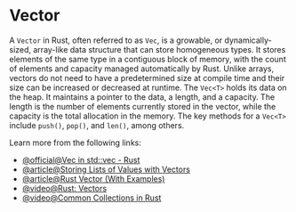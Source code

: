 # Vector

A `Vector` in Rust, often referred to as `Vec`, is a growable, or dynamically-sized, array-like data structure that can store homogeneous types. It stores elements of the same type in a contiguous block of memory, with the count of elements and capacity managed automatically by Rust. Unlike arrays, vectors do not need to have a predetermined size at compile time and their size can be increased or decreased at runtime. The `Vec<T>` holds its data on the heap. It maintains a pointer to the data, a length, and a capacity. The length is the number of elements currently stored in the vector, while the capacity is the total allocation in the memory. The key methods for a `Vec<T>` include `push()`, `pop()`, and `len()`, among others.

Learn more from the following links:

- [@official@Vec in std::vec - Rust](https://doc.rust-lang.org/std/vec/struct.Vec.html)
- [@article@Storing Lists of Values with Vectors](https://doc.rust-lang.org/book/ch08-01-vectors.html?highlight=vector#storing-lists-of-values-with-vectors)
- [@article@Rust Vector (With Examples)](https://www.programiz.com/rust/vector)
- [@video@Rust: Vectors](https://www.youtube.com/watch?v=nOKOFYzvvHo&t=97s&pp=ygUMcnVzdCB2ZWN0b3Jz)
- [@video@Common Collections in Rust](https://www.youtube.com/watch?v=Zs-pS-egQSs&t=39s&pp=ygUMcnVzdCB2ZWN0b3Jz)
